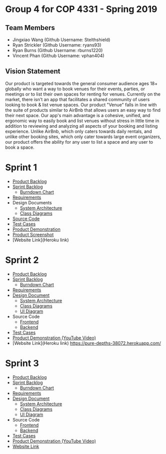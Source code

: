 # Group 4 for COP 4331 - Spring 2019

## Team Members

- Jingxiao Wang (Github Username: Stelthshield)
- Ryan Strickler (Github Username: ryans93)
- Ryan Burns (Github Username: rburns1220)
- Vincent Phan (Github Username: vphan404)

## Vision Statement

Our product is targeted towards the general consumer audience ages 18+ globally who want a way to book venues for their events, parties, or meetings or to list their own spaces for renting for venues. Currently on the market, there isn't an app that facilitates a shared community of users looking to book & list venue spaces. Our product "Venue" falls in line with the suite of products similar to AirBnb that allows users an easy way to find their next space. Our app's main advantage is a cohesive, unified, and ergonomic way to easily book and list venues without stress in little time in addition to reviewing and analyzing all aspects of your booking and listing experience. Unlike AirBnb, which only caters towards daily rentals, and unlike other booking sites, which only cater towards large event organizers, our product offers the ability for any user to list a space and any user to book a space. 

# Sprint 1

- [Product Backlog](https://github.com/Stelthshield/COP4331_Spring2019_Group4/blob/master/sprint1/product_backlog.md)
- [Sprint Backlog](https://github.com/Stelthshield/COP4331_Spring2019_Group4/blob/master/sprint1/sprint_backlog.md)
  - [Burndown Chart](https://i.imgur.com/7DH5S21.png)
- [Requirements](https://github.com/Stelthshield/COP4331_Spring2019_Group4/blob/master/sprint1/requirements.md)
- Design Documents
  - [System Architecture](https://github.com/Stelthshield/COP4331_Spring2019_Group4/blob/master/sprint1/architecture.md)
  - [Class Diagrams](https://imgur.com/a/Z2U1CMO)
- [Source Code](https://github.com/Stelthshield/COP4331_Spring2019_Group4/tree/master/venue)
- [Test Cases](https://github.com/Stelthshield/COP4331_Spring2019_Group4/blob/master/sprint1/tests.md)
- [Product Demonstration](https://youtu.be/kp_h6RdZ3Os)
- [Product Screenshot](https://i.imgur.com/rl9ojJv.png)
- [Website Link](Heroku link)

# Sprint 2

- [Product Backlog](https://github.com/Stelthshield/COP4331_Spring2019_Group4/blob/master/sprint2/product_backlog.md)
- [Sprint Backlog](https://github.com/Stelthshield/COP4331_Spring2019_Group4/blob/master/sprint2/sprint_backlog.md)
  - [Burndown Chart](https://github.com/Stelthshield/COP4331_Spring2019_Group4/blob/master/sprint2/diagrams/Burndown%20Chart%20Sprint%202.png)
- [Requirements](https://github.com/Stelthshield/COP4331_Spring2019_Group4/blob/master/sprint2/requirements.md)
- [Design Document](https://github.com/Stelthshield/COP4331_Spring2019_Group4/blob/master/sprint2/architecture.md)
  - [System Architecture](https://github.com/Stelthshield/COP4331_Spring2019_Group4/blob/master/sprint2/diagrams/COP4331C%20-%20Group%204-Software%20Architecture.png)
  - [Class Diagrams](https://imgur.com/a/Z2U1CMO)
  - [UI Diagram](https://raw.githubusercontent.com/Stelthshield/COP4331_Spring2019_Group4/master/sprint2/UI%20Diagram.png)
- Source Code
  - [Frontend](https://github.com/Stelthshield/COP4331_Spring2019_Group4/tree/master/venue)
  - [Backend](https://github.com/Stelthshield/COP4331_Spring2019_Group4/tree/master/server)
- [Test Cases](https://github.com/Stelthshield/COP4331_Spring2019_Group4/blob/master/sprint2/tests.md)
- [Product Demonstration (YouTube Video)](https://youtu.be/jxy54gpgdu0)
- [Website Link](Heroku link)
https://pure-depths-38072.herokuapp.com/

# Sprint 3

- [Product Backlog](https://github.com/Stelthshield/COP4331_Spring2019_Group4/blob/master/sprint3/product_backlog.md)
- [Sprint Backlog](https://github.com/Stelthshield/COP4331_Spring2019_Group4/blob/master/sprint3/sprint-backlog.md)
  - [Burndown Chart](https://github.com/Stelthshield/COP4331_Spring2019_Group4/blob/master/sprint3/diagrams/Burndown%20Chart%20Sprint%202.png)
- [Requirements](https://github.com/Stelthshield/COP4331_Spring2019_Group4/blob/master/sprint3/requirements.md)
- [Design Document](https://github.com/Stelthshield/COP4331_Spring2019_Group4/blob/master/sprint3/architecture.md)
  - [System Architecture](https://github.com/Stelthshield/COP4331_Spring2019_Group4/blob/master/sprint3/diagrams/COP4331C%20-%20Group%204-Software%20Architecture.png)
  - [Class Diagrams](https://imgur.com/a/Z2U1CMO)
  - [UI Diagram](https://github.com/Stelthshield/COP4331_Spring2019_Group4/blob/master/sprint3/diagrams/UI%20Diagram.png)
- Source Code
  - [Frontend](https://github.com/Stelthshield/COP4331_Spring2019_Group4/tree/master/venue)
  - [Backend](https://github.com/Stelthshield/COP4331_Spring2019_Group4/tree/master/server)
- [Test Cases](https://github.com/Stelthshield/COP4331_Spring2019_Group4/blob/master/sprint2/tests.md)
- [Product Demonstration (YouTube Video)]()
- [Website Link](https://pure-depths-38072.herokuapp.com/)
